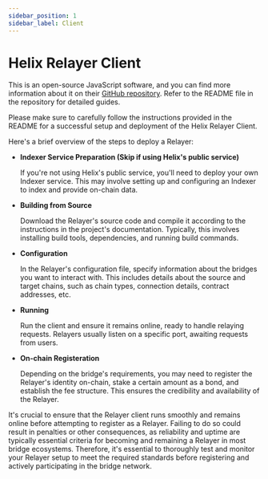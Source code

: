 ```yaml
---
sidebar_position: 1
sidebar_label: Client
---
```


# Helix Relayer Client

This is an open-source JavaScript software, and you can find more information about it on their [GitHub repository](https://github.com/helix-bridge/relayer). Refer to the README file in the repository for detailed guides.

Please make sure to carefully follow the instructions provided in the README for a successful setup and deployment of the Helix Relayer Client.

Here's a brief overview of the steps to deploy a Relayer:

- **Indexer Service Preparation (Skip if using Helix's public service)**

  If you're not using Helix's public service, you'll need to deploy your own Indexer service. This may involve setting up and configuring an Indexer to index and provide on-chain data.

- **Building from Source**

  Download the Relayer's source code and compile it according to the instructions in the project's documentation. Typically, this involves installing build tools, dependencies, and running build commands.

- **Configuration**

  In the Relayer's configuration file, specify information about the bridges you want to interact with. This includes details about the source and target chains, such as chain types, connection details, contract addresses, etc.

- **Running**

  Run the client and ensure it remains online, ready to handle relaying requests. Relayers usually listen on a specific port, awaiting requests from users.

- **On-chain Registeration**

  Depending on the bridge's requirements, you may need to register the Relayer's identity on-chain, stake a certain amount as a bond, and establish the fee structure. This ensures the credibility and availability of the Relayer.

It's crucial to ensure that the Relayer client runs smoothly and remains online before attempting to register as a Relayer. Failing to do so could result in penalties or other consequences, as reliability and uptime are typically essential criteria for becoming and remaining a Relayer in most bridge ecosystems. Therefore, it's essential to thoroughly test and monitor your Relayer setup to meet the required standards before registering and actively participating in the bridge network.
